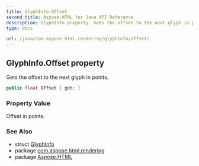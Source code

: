 ```yaml
---
title: GlyphInfo.Offset
second_title: Aspose.HTML for Java API Reference
description: GlyphInfo property. Gets the offset to the next glyph in points
type: docs

url: /java/com.aspose.html.rendering/glyphinfo/offset/
---
```

## GlyphInfo.Offset property

Gets the offset to the next glyph in points.

```java
public float Offset { get; }
```

### Property Value

Offset in points.

### See Also

* struct [GlyphInfo](../)
* package [com.aspose.html.rendering](../../../com.aspose.html.rendering/)
* package [Aspose.HTML](../../../)
